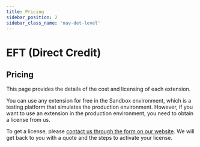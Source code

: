 ```yaml
---
title: Pricing
sidebar_position: 2
sidebar_class_name: 'nav-det-level'
---
```


# <span className="fusion5-text">EFT (Direct Credit)</span>

## Pricing

This page provides the details of the cost and licensing of each extension. 

You can use any extension for free in the Sandbox environment, which is a testing platform that simulates the production environment. However, if you want to use an extension in the production environment, you need to obtain a license from us. 

To get a license, please [contact us through the form on our website](https://www.fusion5.co.nz/contact-us/). We will get back to you with a quote and the steps to activate your license.

<!-- 
## Monthly Fee

| Version          | Limitations        | Price (NZD)       |
| ------           | ------             | ----              |
| Basic            | 30 users max       | $XZY              |
| Unlimited        | Unlimited          | $VVXS             | 
-->
